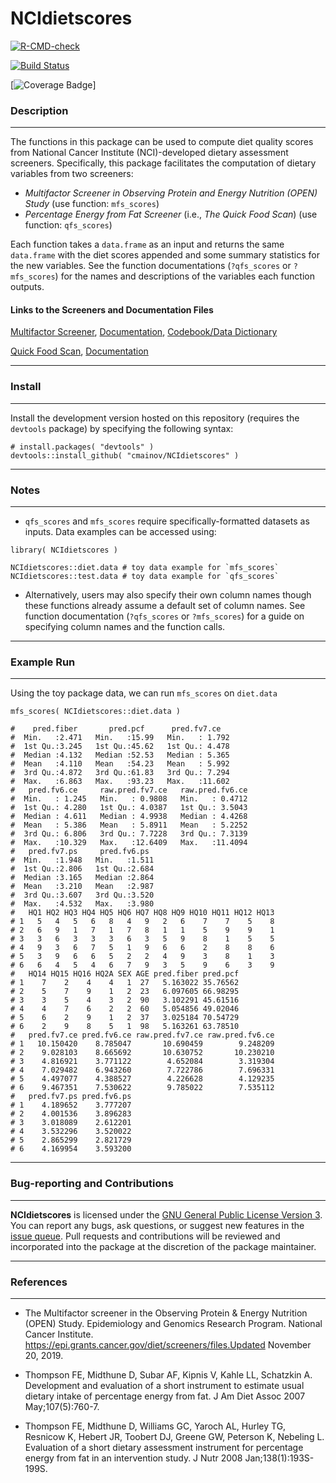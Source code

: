 # NCIdietscores

 <!-- badges: start -->
  [![R-CMD-check](https://github.com/cmainov/NCIdietscores/actions/workflows/R-CMD-check.yaml/badge.svg)](https://github.com/cmainov/NCIdietscores/actions/workflows/R-CMD-check.yaml)
  
  [![Build Status](https://app.travis-ci.com/cmainov/NCIdietscores.svg?branch=master)](https://app.travis-ci.com/cmainov/NCIdietscores)
  
  [![Coverage Badge](https://img.shields.io/endpoint?url=https://gist.githubusercontent.com/cmainov/561effea43e5e22aa06db790e18db4fd/raw/NCIdietscores__heads_master.json)]

  <!-- badges: end -->
  
  
### Description
___

The functions in this package can be used to compute diet quality scores from National Cancer Institute (NCI)-developed dietary assessment screeners. Specifically, this package facilitates the computation of dietary variables from two screeners:


* *Multifactor Screener in Observing Protein and Energy Nutrition (OPEN) Study* (use function: `mfs_scores`)
* *Percentage Energy from Fat Screener* (i.e., *The Quick Food Scan*) (use function: `qfs_scores`)

Each function takes a `data.frame` as an input and returns the same `data.frame` with the diet scores appended and some summary statistics for the new variables. See the function documentations (`?qfs_scores` or `?mfs_scores`) for the names and descriptions of the variables each function outputs.


#### Links to the Screeners and Documentation Files
[Multifactor Screener](https://epi.grants.cancer.gov/diet/shortreg/instruments/multifactor-screener-in-open-self-report-version.pdf),
[Documentation](https://epi.grants.cancer.gov/diet/screeners/OPEN.pdf),
[Codebook/Data Dictionary](https://epi.grants.cancer.gov/past-initiatives/open/multifactor/open_multifactor_datadic.pdf)

[Quick Food Scan](https://epi.grants.cancer.gov/diet/shortreg/instruments/percent-energy-from-fat-screener.pdf),
[Documentation](https://epi.grants.cancer.gov/diet/screeners/fat/scoring.html)

___

### Install
___

Install the development version hosted on this repository (requires the `devtools` package) by specifying the following syntax:

```
# install.packages( "devtools" )
devtools::install_github( "cmainov/NCIdietscores" )
```

___

### Notes
___

* `qfs_scores` and `mfs_scores` require specifically-formatted datasets as inputs. Data examples can be accessed using:

```
library( NCIdietscores )

NCIdietscores::diet.data # toy data example for `mfs_scores`
NCIdietscores::test.data # toy data example for `qfs_scores`
```

* Alternatively, users may also specify their own column names though these functions already assume a default set of column names. See function documentation (`?qfs_scores` or `?mfs_scores`) for a guide on specifying column names and the function calls.

___

### Example Run
___

Using the toy package data, we can run `mfs_scores` on `diet.data`

```{r}
mfs_scores( NCIdietscores::diet.data )

#    pred.fiber       pred.pcf      pred.fv7.ce    
#  Min.   :2.471   Min.   :15.99   Min.   : 1.792  
#  1st Qu.:3.245   1st Qu.:45.62   1st Qu.: 4.478  
#  Median :4.132   Median :52.53   Median : 5.365  
#  Mean   :4.110   Mean   :54.23   Mean   : 5.992  
#  3rd Qu.:4.872   3rd Qu.:61.83   3rd Qu.: 7.294  
#  Max.   :6.863   Max.   :93.23   Max.   :11.602  
#   pred.fv6.ce     raw.pred.fv7.ce   raw.pred.fv6.ce  
#  Min.   : 1.245   Min.   : 0.9808   Min.   : 0.4712  
#  1st Qu.: 4.280   1st Qu.: 4.0387   1st Qu.: 3.5043  
#  Median : 4.611   Median : 4.9938   Median : 4.4268  
#  Mean   : 5.386   Mean   : 5.8911   Mean   : 5.2252  
#  3rd Qu.: 6.806   3rd Qu.: 7.7228   3rd Qu.: 7.3139  
#  Max.   :10.329   Max.   :12.6409   Max.   :11.4094  
#   pred.fv7.ps     pred.fv6.ps   
#  Min.   :1.948   Min.   :1.511  
#  1st Qu.:2.806   1st Qu.:2.684  
#  Median :3.165   Median :2.864  
#  Mean   :3.210   Mean   :2.987  
#  3rd Qu.:3.607   3rd Qu.:3.520  
#  Max.   :4.532   Max.   :3.980  
#   HQ1 HQ2 HQ3 HQ4 HQ5 HQ6 HQ7 HQ8 HQ9 HQ10 HQ11 HQ12 HQ13
# 1   5   4   5   6   8   4   9   2   6    7    7    5    8
# 2   6   9   1   7   1   7   8   1   1    5    9    9    1
# 3   3   6   3   3   3   6   3   5   9    8    1    5    5
# 4   9   3   6   7   5   1   9   6   6    2    8    8    6
# 5   3   9   6   6   5   2   2   4   9    3    8    1    3
# 6   6   4   5   4   6   7   9   3   5    9    6    3    9
#   HQ14 HQ15 HQ16 HQ2A SEX AGE pred.fiber pred.pcf
# 1    7    2    4    4   1  27   5.163022 35.76562
# 2    5    7    9    1   2  23   6.097605 66.98295
# 3    3    5    4    3   2  90   3.102291 45.61516
# 4    4    7    6    2   2  60   5.054856 49.02046
# 5    6    2    9    1   2  37   3.025184 70.54729
# 6    2    9    8    5   1  98   5.163261 63.78510
#   pred.fv7.ce pred.fv6.ce raw.pred.fv7.ce raw.pred.fv6.ce
# 1   10.150420    8.785047       10.690459        9.248209
# 2    9.028103    8.665692       10.630752       10.230210
# 3    4.816921    3.771122        4.652084        3.319304
# 4    7.029482    6.943260        7.722786        7.696331
# 5    4.497077    4.388527        4.226628        4.129235
# 6    9.467351    7.530622        9.785022        7.535112
#   pred.fv7.ps pred.fv6.ps
# 1    4.189652    3.777207
# 2    4.001536    3.896283
# 3    3.018089    2.612201
# 4    3.532296    3.520022
# 5    2.865299    2.821729
# 6    4.169954    3.593200
```
___

### Bug-reporting and Contributions
___

**NCIdietscores** is licensed under the [GNU General Public License Version 3](https://www.gnu.org/licenses/gpl-3.0.txt). You can report any bugs, ask questions, or suggest new features in the [issue queue](https://github.com/cmainov/NCIdietscores/issues). Pull requests and contributions will be reviewed and incorporated into the package at the discretion of the package maintainer.

___

### References
___
* The Multifactor screener in the Observing Protein & Energy Nutrition (OPEN) Study. Epidemiology and Genomics Research Program. National Cancer Institute. https://epi.grants.cancer.gov/diet/screeners/files.Updated November 20, 2019.

* Thompson FE, Midthune D, Subar AF, Kipnis V, Kahle LL, Schatzkin A. Development and evaluation of a short instrument to estimate usual dietary intake of percentage energy from fat. J Am Diet Assoc 2007 May;107(5):760-7.

* Thompson FE, Midthune D, Williams GC, Yaroch AL, Hurley TG, Resnicow K, Hebert JR, Toobert DJ, Greene GW, Peterson K, Nebeling L. Evaluation of a short dietary assessment instrument for percentage energy from fat in an intervention study. J Nutr 2008 Jan;138(1):193S-199S.


